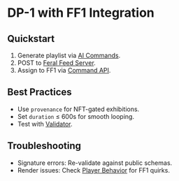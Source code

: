 # DP-1 with FF1 Integration

## Quickstart
1. Generate playlist via [AI Commands](../llm-agents/quickstart.md).
2. POST to [Feral Feed Server](feed-server.md).
3. Assign to FF1 via [Command API](../api-reference/command-api.md).

## Best Practices
- Use `provenance` for NFT-gated exhibitions.
- Set `duration` ≤ 600s for smooth looping.
- Test with [Validator](https://github.com/display-protocol/dp1-validator).

## Troubleshooting
- Signature errors: Re-validate against public schemas.
- Render issues: Check [Player Behavior](player-behavior.md) for FF1 quirks.